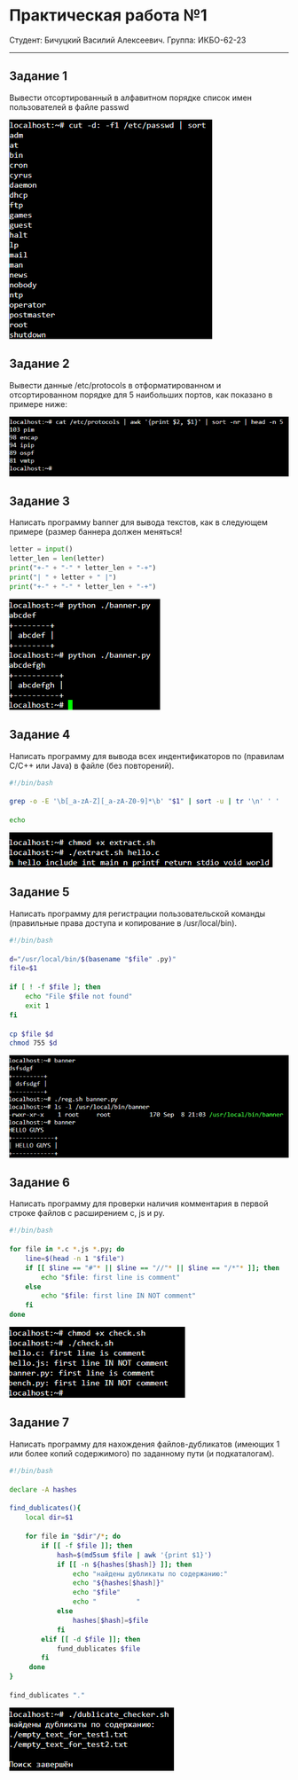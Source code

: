 # Практическая работа №1
Студент: Бичуцкий Василий Алексеевич.
Группа: ИКБО-62-23

---

## Задание 1

Вывести отсортированный в алфавитном порядке список имен пользователей в файле passwd

![Задание 1. Скриншот выполнения](prac1.png)

## Задание 2

Вывести данные /etc/protocols в отформатированном и отсортированном порядке для 5 наибольших портов, как показано в примере ниже:

![Задание 2. Скриншот выполнения](Задание%202.png)

## Задание 3

Написать программу banner для вывода текстов, как в следующем примере (размер баннера должен меняться!

```python
letter = input()
letter_len = len(letter)
print("+-" + "-" * letter_len + "-+")
print("| " + letter + " |")
print("+-" + "-" * letter_len + "-+")
```

![Задание 3. Скриншот выполнения](Задание%203.png)

## Задание 4

Написать программу для вывода всех индентификаторов по (правилам C/C++ или Java) в файле (без повторений).

```bash
#!/bin/bash

grep -o -E '\b[_a-zA-Z][_a-zA-Z0-9]*\b' "$1" | sort -u | tr '\n' ' '

echo
```

![Задание 4. Скриншот выполнения](Задание%204.png)

## Задание 5

Написать программу для регистрации пользовательской команды (правильные права доступа и копирование в /usr/local/bin).

```bash
#!/bin/bash 

d="/usr/local/bin/$(basename "$file" .py)" 
file=$1 

if [ ! -f $file ]; then 
    echo "File $file not found" 
    exit 1 
fi 

cp $file $d 
chmod 755 $d 
```

![Задание 5. Скриншот выполнения](Задание%205.png)

## Задание 6

Написать программу для проверки наличия комментария в первой строке файлов с расширением c, js и py.

```bash
#!/bin/bash 

for file in *.c *.js *.py; do 
    line=$(head -n 1 "$file") 
    if [[ $line == "#"* || $line == "//"* || $line == "/*"* ]]; then 
        echo "$file: first line is comment" 
    else 
        echo "$file: first line IN NOT comment" 
    fi 
done
```

![Задание 6. Скриншот выполнения](Задание%206.png)

## Задание 7

Написать программу для нахождения файлов-дубликатов (имеющих 1 или более копий содержимого) по заданному пути (и подкаталогам).

```bash
#!/bin/bash 

declare -A hashes 

find_dublicates(){ 
    local dir=$1 

    for file in "$dir"/*; do 
        if [[ -f $file ]]; then 
            hash=$(md5sum $file | awk '{print $1}') 
            if [[ -n ${hashes[$hash]} ]]; then 
                echo "найдены дубликаты по содержанию:" 
                echo "${hashes[$hash]}" 
                echo "$file" 
                echo "          " 
            else 
                hashes[$hash]=$file 
            fi 
        elif [[ -d $file ]]; then 
            fund_dublicates $file 
        fi 
     done 
} 

find_dublicates "."
```

![Задание 7. Скриншот выполнения](Задание%207.png)